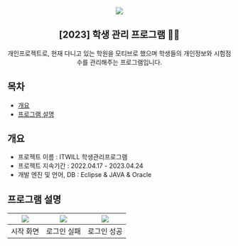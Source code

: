 <div align="center">
<img src=https://github.com/Doodam/First_Project/assets/121950964/0a24b88f-6c20-4c64-bd99-5c705d4f982e>
<h2>[2023] 학생 관리 프로그램 👩‍💻</h2>
개인프로젝트로, 현재 다니고 있는 학원을 모티브로 했으며 학생들의 개인정보와 시험점수를 관리해주는 프로그램입니다.
</div>

## 목차
  - [개요](#개요) 
  - [프로그램 설명](#게임-설명)

## 개요
- 프로젝트 이름 : ITWILL 학생관리프로그램
- 프로젝트 지속기간 : 2022.04.17 - 2023.04.24
- 개발 엔진 및 언어, DB : Eclipse & JAVA & Oracle

## 프로그램 설명
|<img src=https://github.com/Doodam/First_Project/assets/121950964/51ddb8c7-25c9-4e44-b10e-f6b34ca937a8>|<img src=https://github.com/Doodam/First_Project/assets/121950964/34b7f089-4e43-481a-9da8-ff98b3d008df>|<img src=https://github.com/Doodam/First_Project/assets/121950964/4801da9c-4f27-4b66-9a1f-ac759e6b0c11>
|:---:|:---:|:---:|
|시작 화면|로그인 실패|로그인 성공|


